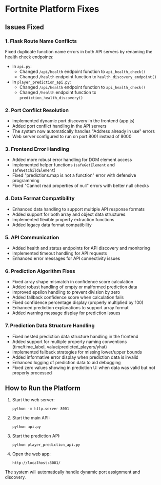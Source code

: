 # Fortnite Platform Fixes

## Issues Fixed

### 1. Flask Route Name Conflicts
Fixed duplicate function name errors in both API servers by renaming the health check endpoints:
- In `api.py`:
  - Changed `/api/health` endpoint function to `api_health_check()`
  - Changed `/health` endpoint function to `health_discovery_endpoint()`
- In `player_prediction_api.py`:
  - Changed `/api/health` endpoint function to `api_health_check()`
  - Changed `/health` endpoint function to `prediction_health_discovery()`

### 2. Port Conflict Resolution
- Implemented dynamic port discovery in the frontend (app.js)
- Added port conflict handling in the API servers
- The system now automatically handles "Address already in use" errors
- Web server configured to run on port 8001 instead of 8000

### 3. Frontend Error Handling
- Added more robust error handling for DOM element access
- Implemented helper functions (`safeGetElement` and `safeGetChildElement`)
- Fixed "predictions.map is not a function" error with defensive programming
- Fixed "Cannot read properties of null" errors with better null checks

### 4. Data Format Compatibility
- Enhanced data handling to support multiple API response formats
- Added support for both array and object data structures
- Implemented flexible property extraction functions
- Added legacy data format compatibility

### 5. API Communication
- Added health and status endpoints for API discovery and monitoring
- Implemented timeout handling for API requests
- Enhanced error messages for API connectivity issues

### 6. Prediction Algorithm Fixes
- Fixed array shape mismatch in confidence score calculation
- Added robust handling of empty or malformed prediction data
- Improved epsilon handling to prevent division by zero
- Added fallback confidence score when calculation fails
- Fixed confidence percentage display (properly multiplied by 100)
- Enhanced prediction explanations to support array format
- Added warning message display for prediction issues

### 7. Prediction Data Structure Handling
- Fixed nested prediction data structure handling in the frontend
- Added support for multiple property naming conventions (time/time_label, value/predicted_players/yhat)
- Implemented fallback strategies for missing lower/upper bounds
- Added informative error display when prediction data is invalid
- Enhanced logging of prediction data to aid debugging
- Fixed zero values showing in prediction UI when data was valid but not properly processed

## How to Run the Platform

1. Start the web server:
   ```
   python -m http.server 8001
   ```

2. Start the main API:
   ```
   python api.py
   ```

3. Start the prediction API:
   ```
   python player_prediction_api.py
   ```

4. Open the web app:
   ```
   http://localhost:8001/
   ```

The system will automatically handle dynamic port assignment and discovery. 